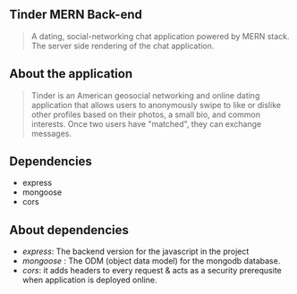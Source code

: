## Tinder MERN Back-end

> A dating, social-networking chat application powered by MERN stack.
> The server side rendering of the chat application.

## About the application

> Tinder is an American geosocial networking and online dating application that allows users to anonymously swipe to like or dislike other profiles based on their photos, a small bio, and common interests. Once two users have "matched", they can exchange messages.

## Dependencies

- express
- mongoose
- cors

## About dependencies
- _express_: The backend version for the javascript in the project
- _mongoose_ : The ODM (object data model) for the mongodb database.
- _cors_: it adds headers to every request & acts as a security prerequsite when application is deployed online.

